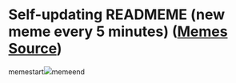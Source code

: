 # Self-updating READMEME (new meme every 5 minutes) ([Memes Source](https://bramses.notion.site/a49c1e962b7646879176ac3b327b6533?v=4d1eda54b170483cb03a40f257231764))

memestart![](https://www.notion.so/image/https%3A%2F%2Fs3-us-west-2.amazonaws.com%2Fsecure.notion-static.com%2F90badd55-80fc-4211-b96d-a054cc57f053%2F0E7C3940-6E08-4055-B22A-2AF013414051.jpeg?table=block&id=27f30930-af4d-49c7-b5e0-ab456d464855&cache=v2)memeend
